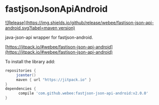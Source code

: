 # fastjsonJsonApiAndroid

[![Release](https://img.shields.io/github/release/webee/fastjson-json-api-android.svg?label=maven version)](https://jitpack.io/#webee/fastjson-json-api-android)

java-json-api wrapper for fastjson-android.

[https://jitpack.io/#webee/fastjson-json-api-android](https://jitpack.io/#webee/fastjson-json-api-android)

To install the library add:

   ```gradle
   repositories {
        jcenter()
        maven { url "https://jitpack.io" }
   }
   dependencies {
         compile 'com.github.webee:fastjson-json-api-android:v2.0.0'
   }
   ```